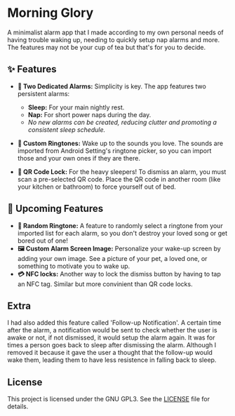 # Morning Glory

A minimalist alarm app that I made according to my own personal needs of having trouble waking up, needing to quickly setup nap alarms and more. The features may not be your cup of tea but that's for you to decide.

## ✨ Features

* **🌙 Two Dedicated Alarms:** Simplicity is key. The app features two persistent alarms:
    * **Sleep:** For your main nightly rest.
    * **Nap:** For short power naps during the day.
    * *No new alarms can be created, reducing clutter and promoting a consistent sleep schedule.*

* **🎵 Custom Ringtones:** Wake up to the sounds you love. The sounds are imported from Android Setting's ringtone picker, so you can import those and your own ones if they are there.

* **🔐 QR Code Lock:** For the heavy sleepers! To dismiss an alarm, you must scan a pre-selected QR code. Place the QR code in another room (like your kitchen or bathroom) to force yourself out of bed.

## 🚀 Upcoming Features

* **🔀 Random Ringtone:** A feature to randomly select a ringtone from your imported list for each alarm, so you don't destroy your loved song or get bored out of one!
* **🖼️ Custom Alarm Screen Image:** Personalize your wake-up screen by adding your own image. See a picture of your pet, a loved one, or something to motivate you to wake up.
* **💳 NFC locks:** Another way to lock the dismiss button by having to tap an NFC tag. Similar but more convinient than QR code locks. 

## Extra

I had also added this feature called 'Follow-up Notification'. A certain time after the alarm, a notification would be sent to check whether the user is awake or not, if not dismissed, it would setup the alarm again. It was for times a person goes back to sleep after dismissing the alarm. Although I removed it because it gave the user a thought that the follow-up would wake them, leading them to have less resistence in falling back to sleep. 

## License

This project is licensed under the GNU GPL3. See the [LICENSE](LICENSE) file for details.
